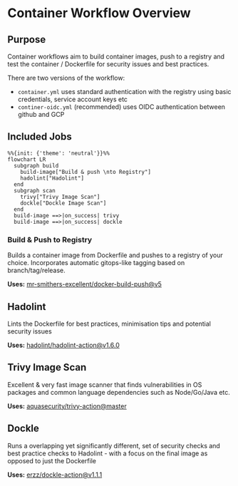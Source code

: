 # Container Workflow Overview <!-- {docsify-ignore-all} -->

## Purpose

Container workflows aim to build container images, push to a registry and test the container / Dockerfile for security issues and best practices.

There are two versions of the workflow:

- `container.yml` uses standard authentication with the registry using basic credentials, service account keys etc
- `continer-oidc.yml` (recommended) uses OIDC authentication between github and GCP

## Included Jobs

```mermaid
%%{init: {'theme': 'neutral'}}%%
flowchart LR
  subgraph build
    build-image["Build & push \nto Registry"]
    hadolint["Hadolint"]
  end
  subgraph scan
    trivy["Trivy Image Scan"]
    dockle["Dockle Image Scan"]
  end
  build-image ==>|on_success| trivy
  build-image ==>|on_success| dockle
```

### Build & Push to Registry

Builds a container image from Dockerfile and pushes to a registry of your choice. Incorporates automatic gitops-like tagging based on branch/tag/release.

**Uses:** [mr-smithers-excellent/docker-build-push@v5](https://github.com/mr-smithers-excellent/docker-build-push)

## Hadolint

Lints the Dockerfile for best practices, minimisation tips and potential security issues

**Uses:** [hadolint/hadolint-action@v1.6.0](https://github.com/hadolint/hadolint-action)

## Trivy Image Scan

Excellent & very fast image scanner that finds vulnerabilities in OS packages and common language dependencies such as Node/Go/Java etc.

**Uses:** [aquasecurity/trivy-action@master](https://github.com/aquasecurity/trivy-action)

## Dockle

Runs a overlapping yet significantly different, set of security checks and best practice checks to Hadolint - with a focus on the final image as opposed to just the Dockerfile

**Uses:** [erzz/dockle-action@v1.1.1](https://github.com/erzz/dockle-action)